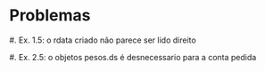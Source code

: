 Problemas
=========

#. Ex. 1.5: o rdata criado não parece ser lido direito

#. Ex. 2.5: o objetos pesos.ds é desnecessario para a conta pedida
